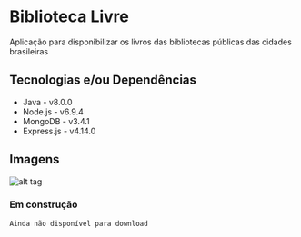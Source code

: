 # Biblioteca Livre
Aplicação para disponibilizar os livros das bibliotecas públicas das cidades brasileiras

## Tecnologias e/ou Dependências
- Java - v8.0.0
- Node.js - v6.9.4
- MongoDB - v3.4.1
- Express.js - v4.14.0

## Imagens
![alt tag]()

### Em construção
	Ainda não disponível para download